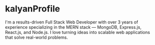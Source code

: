 # kalyanProfile
I'm a results-driven Full Stack Web Developer with over 3 years of experience specializing in the MERN stack — MongoDB, Express.js, React.js, and Node.js. I love turning ideas into scalable web applications that solve real-world problems.
